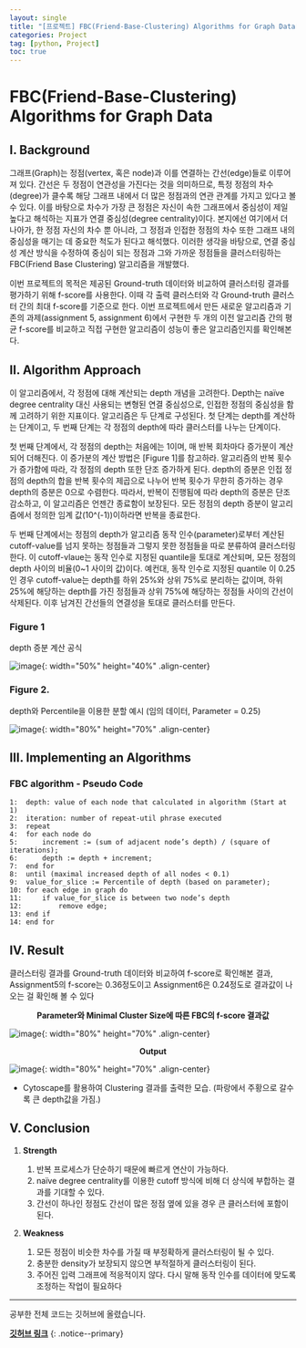 ```yaml
---
layout: single
title: "[프로젝트] FBC(Friend-Base-Clustering) Algorithms for Graph Data"
categories: Project
tag: [python, Project]
toc: true
---
```


# FBC(Friend-Base-Clustering) Algorithms for Graph Data

## Ⅰ. Background

 그래프(Graph)는 정점(vertex, 혹은 node)과 이를 연결하는 간선(edge)들로 이루어져 있다. 간선은 두 정점이 연관성을 가진다는 것을 의미하므로, 특정 정점의 차수(degree)가 클수록 해당 그래프 내에서 더 많은 정점과의 연관 관계를 가지고 있다고 볼 수 있다. 이를 바탕으로 차수가 가장 큰 정점은 자신이 속한 그래프에서 중심성이 제일 높다고 해석하는 지표가 연결 중심성(degree centrality)이다. 본지에선 여기에서 더 나아가, 한 정점 자신의 차수 뿐 아니라, 그 정점과 인접한 정점의 차수 또한 그래프 내의 중심성을 매기는 데 중요한 척도가 된다고 해석했다. 이러한 생각을 바탕으로, 연결 중심성 계산 방식을 수정하여 중심이 되는 정점과 그와 가까운 정점들을 클러스터링하는 FBC(Friend Base Clustering) 알고리즘을 개발했다.

 이번 프로젝트의 목적은 제공된 Ground-truth 데이터와 비교하여 클러스터링 결과를 평가하기 위해 f-score를 사용한다. 이때 각 출력 클러스터와 각 Ground-truth 클러스터 간의 최대 f-score를 기준으로 한다. 이번 프로젝트에서 만든 새로운 알고리즘과 기존의 과제(assignment 5, assignment 6)에서 구현한 두 개의 이전 알고리즘 간의 평균 f-score를 비교하고 직접 구현한 알고리즘이 성능이 좋은 알고리즘인지를 확인해본다.

## Ⅱ. Algorithm Approach

 이 알고리즘에서, 각 정점에 대해 계산되는 depth 개념을 고려한다. Depth는 naïve degree centrality 대신 사용되는 변형된 연결 중심성으로, 인접한 정점의 중심성을 함께 고려하기 위한 지표이다. 알고리즘은 두 단계로 구성된다. 첫 단계는 depth를 계산하는 단계이고, 두 번째 단계는 각 정점의 depth에 따라 클러스터를 나누는 단계이다.

 첫 번째 단계에서, 각 정점의 depth는 처음에는 1이며, 매 반복 회차마다 증가분이 계산되어 더해진다. 이 증가분의 계산 방법은 [Figure 1]를 참고하라. 알고리즘의 반복 횟수가 증가함에 따라, 각 정점의 depth 또한 단조 증가하게 된다. 
depth의 증분은 인접 정점의 depth의 합을 반복 횟수의 제곱으로 나누어 반복 횟수가 무한히 증가하는 경우 depth의 증분은 0으로 수렴한다. 따라서, 반복이 진행됨에 따라 depth의 증분은 단조 감소하고, 이 알고리즘은 언젠간 종료함이 보장된다. 모든 정점의 depth 증분이 알고리즘에서 정의한 임계 값(10^(-1))이하라면 반복을 종료한다.

 두 번째 단계에서는 정점의 depth가 알고리즘 동작 인수(parameter)로부터 계산된 cutoff-value를 넘지 못하는 정점들과 그렇지 못한 정점들을 따로 분류하여 클러스터링한다. 이 cutoff-vlaue는 동작 인수로 지정된 quantile을 토대로 계산되며, 모든 정점의 depth 사이의 비율(0~1 사이의 값)이다. 예컨대, 동작 인수로 지정된 quantile 이 0.25인 경우 cutoff-value는 depth를 하위 25%와 상위 75%로 분리하는 값이며, 하위 25%에 해당하는 depth를 가진 정점들과 상위 75%에 해당하는 정점들 사이의 간선이 삭제된다. 이후 남겨진 간선들의 연결성을 토대로 클러스터를 만든다.

### Figure 1

depth 증분 계산 공식


![image](https://github.com/mgskko/Algorithm/assets/100071667/a0abbdc0-f6b7-4a6a-9596-9783fe593f4c){: width="50%" height="40%" .align-center}

### Figure 2.

depth와 Percentile을 이용한 분할 예시 (임의 데이터, Parameter = 0.25)

![image](https://github.com/mgskko/Algorithm/assets/100071667/9c9c2f19-2acf-41f0-b017-747ed6fc12f0){: width="80%" height="70%" .align-center}

## Ⅲ. Implementing an Algorithms

### FBC algorithm - Pseudo Code

```
1:  depth: value of each node that calculated in algorithm (Start at 1)
2:  iteration: number of repeat-util phrase executed
3:  repeat
4: 	for each node do
5:		increment := (sum of adjacent node’s depth) / (square of iterations);
6:		depth := depth + increment;
7:	end for
8:  until (maximal increased depth of all nodes < 0.1)
9:  value_for_slice := Percentile of depth (based on parameter);
10: for each edge in graph do
11: 	if value_for_slice is between two node’s depth
12: 		remove edge;
13:	end if
14: end for
```

## Ⅳ. Result

 클러스터링 결과를 Ground-truth 데이터와 비교하여 f-score로 확인해본 결과, Assignment5의 f-score는 0.36정도이고 Assignment6은 0.24정도로 결과값이 나오는 걸 확인해 볼 수 있다 

**<center>Parameter와 Minimal Cluster Size에 따른 FBC의 f-score 결과값</center>**

![image](https://github.com/mgskko/Algorithm/assets/100071667/5ce1aeb9-dfda-4751-86db-ebd102589d8f){: width="80%" height="70%" .align-center}

**<center>Output</center>**

![image](https://github.com/mgskko/Algorithm/assets/100071667/c01730b0-afc0-47e6-a368-1f539ba5d09d){: width="80%" height="70%" .align-center}

* Cytoscape를 활용하여 Clustering 결과를 출력한 모습. (파랑에서 주황으로 갈수록 큰 depth값을 가짐.)


## Ⅴ. Conclusion

1.	**Strength**

    1. 반복 프로세스가 단순하기 때문에 빠르게 연산이 가능하다.
    2. naïve degree centrality를 이용한 cutoff 방식에 비해 더 상식에 부합하는 결과를 기대할 수 있다.
    3. 간선이 하나인 정점도 간선이 많은 정점 옆에 있을 경우 큰 클러스터에 포함이 된다.

2.	**Weakness**

    1.	모든 정점이 비슷한 차수를 가질 때 부정확하게 클러스터링이 될 수 있다.
    2.	충분한 density가 보장되지 않으면 부적절하게 클러스터링이 된다.
    3.	주어진 입력 그래프에 적응적이지 않다. 다시 말해 동작 인수를 데이터에 맞도록 조정하는 작업이 필요하다




---

공부한 전체 코드는 깃허브에 올렸습니다.

**[깃허브 링크](<https://github.com/mgskko/Project_Analysis_of_soccer_player_data>)**
{: .notice--primary}






